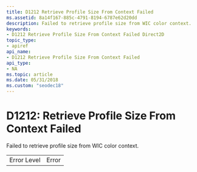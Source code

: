 ```yaml
---
title: D1212 Retrieve Profile Size From Context Failed
ms.assetid: 8a14f167-885c-4791-8194-6787e62d20dd
description: Failed to retrieve profile size from WIC color context.
keywords:
- D1212 Retrieve Profile Size From Context Failed Direct2D
topic_type:
- apiref
api_name:
- D1212 Retrieve Profile Size From Context Failed
api_type:
- NA
ms.topic: article
ms.date: 05/31/2018
ms.custom: "seodec18"
---
```


# D1212: Retrieve Profile Size From Context Failed

Failed to retrieve profile size from WIC color context.



|             |       |
|-------------|-------|
| Error Level | Error |



 

 

 




